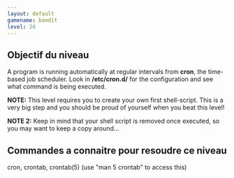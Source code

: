 ```yaml
---
layout: default
gamename: bandit
level: 24
---
```

Objectif du niveau
----------
A program is running automatically at regular intervals from
**cron**, the time-based job scheduler. Look in **/etc/cron.d/** for
the configuration and see what command is being executed.

 **NOTE:** This level requires you to create your own first
shell-script. This is a very big step and you should be proud of
yourself when you beat this level!

 **NOTE 2:** Keep in mind that your shell script is removed once
executed, so you may want to keep a copy around...

Commandes a connaitre pour resoudre ce niveau
-----------------------------------------
cron, crontab, crontab(5) (use "man 5 crontab" to access this)

